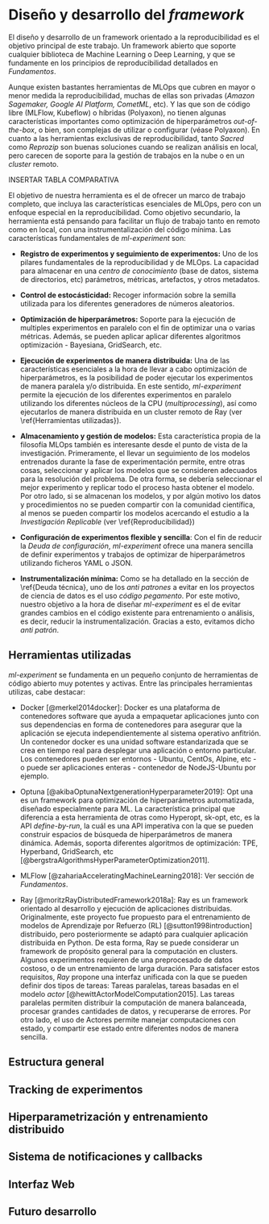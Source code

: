 # Diseño y desarrollo del *framework*

El diseño y desarrollo de un framework orientado a la reproducibilidad es el objetivo principal
de este trabajo. Un framework abierto que soporte cualquier biblioteca de Machine Learning o Deep Learning,
y que se fundamente en los principios de reproducibilidad detallados en *Fundamentos*.

Aunque existen bastantes herramientas de MLOps que cubren en mayor o menor medida la reproducibilidad,
muchas de ellas son privadas (*Amazon Sagemaker, Google AI Platform, CometML*, etc). Y las que son de
código libre (MLFlow, Kubeflow) o híbridas (Polyaxon), no tienen algunas características importantes
como optimización de hiperparámetros *out-of-the-box*, o bien, son complejas de utilizar o configurar (véase Polyaxon).
En cuanto a las herramientas exclusivas de reproducibilidad, tanto *Sacred* como *Reprozip* son buenas soluciones
cuando se realizan análisis en local, pero carecen de soporte para la gestión de trabajos en la nube o en un *cluster* remoto.

INSERTAR TABLA COMPARATIVA

El objetivo de nuestra herramienta es el de ofrecer un marco de trabajo completo, que incluya las características esenciales
de MLOps, pero con un enfoque especial en la reproducibilidad. Como objetivo secundario, la herramienta está pensando para
facilitar un flujo de trabajo tanto en remoto como en local, con una instrumentalización del código mínima. Las características
fundamentales de *ml-experiment* son:

- **Registro de experimentos y seguimiento de experimentos:** Uno de los pilares fundamentales de la reproducibilidad y de MLOps.
La capacidad para almacenar en una *centro de conocimiento* (base de datos, sistema de directorios, etc) parámetros, métricas, artefactos,
y otros metadatos.

- **Control de estocásticidad:** Recoger información sobre la semilla utilizada para los diferentes generadores de números aleatorios.

- **Optimización de hiperparámetros:** Soporte para la ejecución de multiples experimentos en paralelo con el fin de optimizar una
o varias métricas. Además, se pueden aplicar aplicar diferentes algoritmos optimización - Bayesiana, GridSearch, etc.

- **Ejecución de experimentos de manera distribuida:** Una de las características esenciales a la hora de llevar a cabo optimización
de hiperparámetros, es la posibilidad de poder ejecutar los experimentos de manera paralela y/o distribuida. En este sentido,
*ml-experiment* permite la ejecución de los diferentes experimentos en paralelo utilizando los diferentes núcleos de la CPU
(*multiprocessing*), así como ejecutarlos de manera distribuida en un cluster remoto de Ray (ver \ref{Herramientas utilizadas}).

- **Almacenamiento y gestión de modelos:** Esta característica propia de la filosofía MLOps también es interesante desde el punto
de vista de la investigación. Primeramente, el llevar un seguimiento de los modelos entrenados durante la fase de experimentación permite,
entre otras cosas, seleccionar y aplicar los modelos que se consideren adecuados para la resolución del problema. De otra forma, se debería
seleccionar el mejor experimento y replicar todo el proceso hasta obtener el modelo. Por otro lado, si se almacenan los modelos,
y por algún motivo los datos y procedimientos no se pueden compartir con la comunidad científica, al menos se pueden compartir los modelos
acercando el estudio a la *Investigación Replicable* (ver \ref{Reproducibilidad})

- **Configuración de experimentos flexible y sencilla**: Con el fin de reducir la *Deuda de configuración*, *ml-experiment*
ofrece una manera sencilla de definir experimentos y trabajos de optimizar de hiperparámetros utilizando ficheros 
YAML o JSON.

- **Instrumentalización mínima:** Como se ha detallado en la sección de \ref{Deuda técnica}, uno de los *anti patrones*
a evitar en los proyectos de ciencia de datos es el uso *código pegamento*. Por este motivo, nuestro objetivo a la hora
de diseñar *ml-experiment* es el de evitar grandes cambios en el código existente para entrenamiento o análisis,
es decir, reducir la instrumentalización. Gracias a esto, evitamos dicho *anti patrón*.


## Herramientas utilizadas

*ml-experiment* se fundamenta en un pequeño conjunto de herramientas de código abierto muy potentes y activas.
Entre las principales herramientas utilizas, cabe destacar:

- Docker [@merkel2014docker]:  Docker es una plataforma de contenedores software que ayuda a empaquetar aplicaciones
junto con sus dependencias en forma de contenedores para asegurar que la aplicación se ejecuta independientemente
al sistema operativo anfitrión. Un contenedor docker es una unidad software estandarizada que se crea en tiempo real para
desplegar una aplicación o entorno particular. Los contenedores pueden ser entornos - Ubuntu, CentOs, Alpine, etc - o
puede ser aplicaciones enteras - contenedor de NodeJS-Ubuntu por ejemplo.

- Optuna [@akibaOptunaNextgenerationHyperparameter2019]: Opt una es un framework para optimización de hiperparámetros automatizada,
diseñado especialmente para ML. La característica principal que diferencia a esta herramienta de otras como Hyperopt, sk-opt, etc,
es la API *define-by-run*, la cuál es una API imperativa con la que se pueden construir espacios de búsqueda de hiperparámetros de
manera dinámica. Además, soporta diferentes algoritmos de optimización:
TPE, Hyperband, GridSearch, etc [@bergstraAlgorithmsHyperParameterOptimization2011].

- MLFlow [@zahariaAcceleratingMachineLearning2018]: Ver sección de *Fundamentos*.

- Ray [@moritzRayDistributedFramework2018a]: Ray es un framework orientado al desarrollo y ejecución de aplicaciones distribuidas.
Originalmente, este proyecto fue propuesto para el entrenamiento de modelos de Aprendizaje por Refuerzo (RL) [@sutton1998introduction]
distribuido, pero posteriormente se adaptó para cualquier aplicación distribuida en Python. De esta forma, Ray se puede considerar
un framework de propósito general para la computación en clusters. Algunos experimentos requieren de una preprocesado
de datos costoso, o de un entrenamiento de larga duración. Para satisfacer estos requisitos, *Ray* propone una interfaz
unificada con la que se pueden definir dos tipos de tareas: Tareas paralelas, tareas basadas en el modelo *actor* [@hewittActorModelComputation2015].
Las tareas paralelas permiten distribuir la computación de manera balanceada, procesar grandes cantidades de datos, y
recuperarse de errores. Por otro lado, el uso de Actores permite manejar computaciones con estado, y compartir ese estado entre diferentes
nodos de manera sencilla.


## Estructura general


## Tracking de experimentos


## Hiperparametrización y entrenamiento distribuido


## Sistema de notificaciones y callbacks


## Interfaz Web


## Futuro desarrollo
